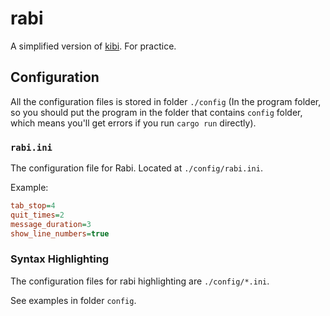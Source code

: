 # rabi

A simplified version of [kibi](https://github.com/ilai-deutel/kibi). For practice.

## Configuration

All the configuration files is stored in folder `./config` (In the program folder, so you should put the program in the folder that contains `config` folder, which means you'll get errors if you run `cargo run` directly).

### `rabi.ini`

The configuration file for Rabi. Located at `./config/rabi.ini`.

Example:

```ini
tab_stop=4
quit_times=2
message_duration=3
show_line_numbers=true
```

### Syntax Highlighting

The configuration files for rabi highlighting are `./config/*.ini`.

See examples in folder `config`.
